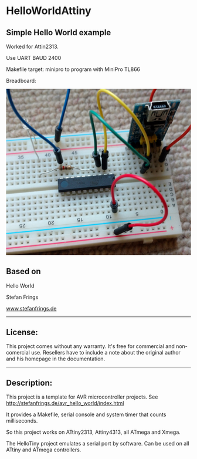 # HelloWorldAttiny

## Simple Hello World example

Worked for Attin2313.

Use UART BAUD 2400

Makefile target: minipro to program with MiniPro TL866

Breadboard:

![alt tag](breadboard.jpg "Breadboard")

## Based on

Hello World

Stefan Frings

www.stefanfrings.de

--------
License:
--------

This project comes without any warranty. It's free for commercial and
non-comercial use. Resellers have to include a note about the original
author and his homepage in the documentation.


------------
Description:
------------

This project is a template for AVR microcontroller projects.
See http://stefanfrings.de/avr_hello_world/index.html

It provides a Makefile, serial console and system timer that counts milliseconds.

So this project works on ATtiny2313, Attiny4313, all ATmega and Xmega.

The HelloTiny project emulates a serial port by software. Can be used on all
ATtiny and ATmega controllers.
